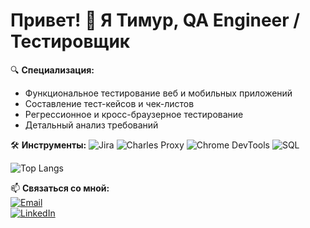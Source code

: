 # Привет! 👋 Я Тимур, QA Engineer / Тестировщик

🔍 **Специализация:**  
- Функциональное тестирование веб и мобильных приложений  
- Составление тест-кейсов и чек-листов  
- Регрессионное и кросс-браузерное тестирование
- Детальный анализ требований

🛠 **Инструменты:**
![Jira](https://img.shields.io/badge/-Jira-0052CC?logo=jira)
![Charles Proxy](https://img.shields.io/badge/-Charles_Proxy-6C814B)
![Chrome DevTools](https://img.shields.io/badge/-DevTools-4285F4?logo=googlechrome)
![SQL](https://img.shields.io/badge/-SQL-4479A1?logo=mysql)

![Top Langs](https://github-readme-stats.vercel.app/api/top-langs/?username=marsianen30&size_weight=0.5&count_weight=0.5)


📫 **Связаться со мной:**  
[![Email](https://img.shields.io/badge/-Email-D14836?logo=gmail)](mailto:timur-38mars@yandex.ru)  
[![LinkedIn](https://img.shields.io/badge/-LinkedIn-0A66C2?logo=linkedin)](https://www.linkedin.com/in/timur-vildanov-183b88283/)
